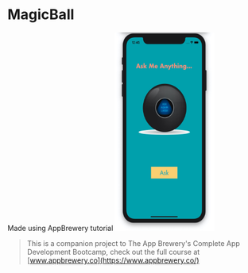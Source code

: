#  MagicBall
Made using AppBrewery tutorial
<img src="https://raw.githubusercontent.com/AaditT/MagicBall/master/Documentation/app-layout-3.jpg" alt="App Layout" width="200" height="400">


>This is a companion project to The App Brewery's Complete App Development Bootcamp, check out the full course at [www.appbrewery.co](https://www.appbrewery.co/)
